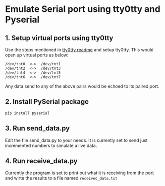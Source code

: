 # Emulate Serial port using tty0tty and Pyserial

## 1. Setup virtual ports using tty0tty

Use the steps mentioned in [tty0tty readme](https://github.com/lcgamboa/tty0tty) and setup tty0tty.
This would open up virtual ports as below:

```
/dev/tnt0  <->  /dev/tnt1
/dev/tnt2  <->  /dev/tnt3
/dev/tnt4  <->  /dev/tnt5
/dev/tnt6  <->  /dev/tnt7
```

Any data send to any of the above pairs would be echoed to its paired port.

## 2. Install PySerial package

`pip install pyserial`

## 3. Run send_data.py

Edit the file send_data.py to your needs. It is currently set to send just incremented numbers to simulate a live data.

## 4. Run receive_data.py

Currently the program is set to print out what it is receiving from the port and wirte the results to a file named `received_data.txt`
